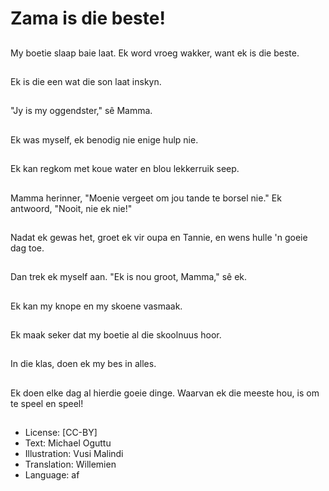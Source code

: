 # Zama is die beste!

##
My boetie slaap baie laat. Ek word vroeg wakker, want ek is die beste.

##
Ek is die een wat die son laat inskyn.

##
"Jy is my oggendster," sê Mamma.

##
Ek was myself, ek benodig nie enige hulp nie.

##
Ek kan regkom met koue water en blou lekkerruik seep.

##
Mamma herinner, "Moenie vergeet om jou tande te borsel nie." Ek antwoord, "Nooit, nie ek nie!"

##
Nadat ek gewas het, groet ek vir oupa en Tannie, en wens hulle 'n goeie dag toe.

##
Dan trek ek myself aan. "Ek is nou groot, Mamma," sê ek.

##
Ek kan my knope en my skoene vasmaak.

##
Ek maak seker dat my boetie al die skoolnuus hoor.

##
In die klas, doen ek my bes in alles.

##
Ek doen elke dag al hierdie goeie dinge. Waarvan ek die meeste hou, is om te speel en speel!

##
* License: [CC-BY]
* Text: Michael Oguttu
* Illustration: Vusi Malindi
* Translation: Willemien
* Language: af
